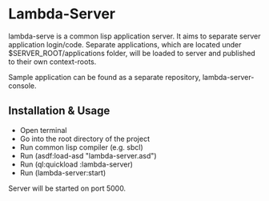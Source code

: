 # Lambda-Server

lambda-serve is a common lisp application server. It aims to separate server application login/code. Separate applications, which are located under $SERVER_ROOT/applications folder, will be loaded to server and published to their own context-roots.

Sample application can be found as a separate repository, lambda-server-console.

## Installation & Usage

* Open terminal
* Go into the root directory of the project
* Run common lisp compiler (e.g. sbcl)
* Run (asdf:load-asd "lambda-server.asd")
* Run (ql:quickload :lambda-server)
* Run (lambda-server:start)

Server will be started on port 5000.
